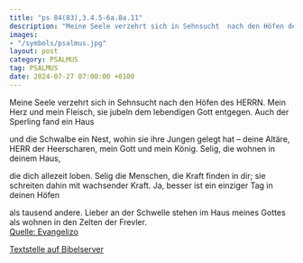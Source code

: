 ```yaml
---
title: "ps 84(83),3.4.5-6a.8a.11"
description: "Meine Seele verzehrt sich in Sehnsucht  nach den Höfen des HERRN. Mein Herz und mein Fleisch, sie jubeln  dem lebendigen Gott entgegen. Auch der Sperling fand ein Haus   und die Schwalbe ein Nest, wohin sie ihre Jungen gelegt hat  – deine Altäre, HERR der Heerscharen,  mein ...."
images:
- "/symbols/psalmus.jpg"
layout: post
category: PSALMUS
tag: PSALMUS
date: 2024-07-27 07:00:00 +0100
---
```

Meine Seele verzehrt sich in Sehnsucht 
nach den Höfen des HERRN. Mein Herz und mein Fleisch, sie jubeln 
dem lebendigen Gott entgegen.
Auch der Sperling fand ein Haus 

und die Schwalbe ein Nest, wohin sie ihre Jungen gelegt hat
 – deine Altäre, HERR der Heerscharen, 
mein Gott und mein König.<!--more-->
Selig, die wohnen in deinem Haus, 

die dich allezeit loben.
Selig die Menschen, die Kraft finden in dir;
sie schreiten dahin mit wachsender Kraft.
Ja, besser ist ein einziger Tag in deinen Höfen

als tausend andere. 
Lieber an der Schwelle stehen im Haus meines Gottes 
als wohnen in den Zelten der Frevler.<br>
[Quelle: Evangelizo](https://evangeliumtagfuertag.org/DE/gospel)

[Textstelle auf Bibelserver](https://www.bibleserver.com/EU/ps84(83),3.4.5-6a.8a.11)
